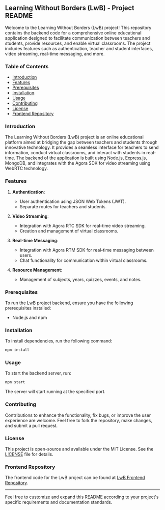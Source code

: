 ## Learning Without Borders (LwB) - Project README

Welcome to the Learning Without Borders (LwB) project! This repository contains the backend code for a comprehensive online educational application designed to facilitate communication between teachers and students, provide resources, and enable virtual classrooms. The project includes features such as authentication, teacher and student interfaces, video streaming, real-time messaging, and more.

### Table of Contents

- [Introduction](#introduction)
- [Features](#features)
- [Prerequisites](#prerequisites)
- [Installation](#installation)
- [Usage](#usage)
- [Contributing](#contributing)
- [License](#license)
- [Frontend Repository](#frontend-repository)

### Introduction

The Learning Without Borders (LwB) project is an online educational platform aimed at bridging the gap between teachers and students through innovative technology. It provides a seamless interface for teachers to send information, conduct virtual classrooms, and interact with students in real-time. The backend of the application is built using Node.js, Express.js, MongoDB, and integrates with the Agora SDK for video streaming using WebRTC technology.

### Features

1. **Authentication**:

   - User authentication using JSON Web Tokens (JWT).
   - Separate routes for teachers and students.

2. **Video Streaming**:

   - Integration with Agora RTC SDK for real-time video streaming.
   - Creation and management of virtual classrooms.

3. **Real-time Messaging**:

   - Integration with Agora RTM SDK for real-time messaging between users.
   - Chat functionality for communication within virtual classrooms.

4. **Resource Management**:
   - Management of subjects, years, quizzes, events, and notes.

### Prerequisites

To run the LwB project backend, ensure you have the following prerequisites installed:

- Node.js and npm

### Installation

To install dependencies, run the following command:

```bash
npm install
```

### Usage

To start the backend server, run:

```bash
npm start
```

The server will start running at the specified port.

### Contributing

Contributions to enhance the functionality, fix bugs, or improve the user experience are welcome. Feel free to fork the repository, make changes, and submit a pull request.

### License

This project is open-source and available under the MIT License. See the [LICENSE](LICENSE) file for details.

### Frontend Repository

The frontend code for the LwB project can be found at [LwB Frontend Repository](https://github.com/LWBcoders/LwB-fe).

---

Feel free to customize and expand this README according to your project's specific requirements and documentation standards.
